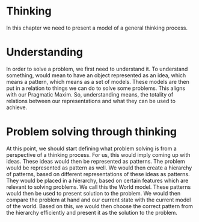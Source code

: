 # Thinking

In this chapter we need to present a model of a general thinking process.

# Understanding

In order to solve a problem, we first need to understand it. To understand something, would mean to have an object represented as an idea, which means a pattern, which means as a set of models. These models are then put in a relation to things we can do to solve some problems. This aligns with our Pragmatic Maxim. So, understanding means, the totality of relations between our representations and what they can be used to achieve.

# Problem solving through thinking

At this point, we should start defining what problem solving is from a perspective of a thinking process. For us, this would imply coming up with ideas. These ideas would then be represented as patterns. The problem would be represented as pattern as well. We would then create a hierarchy of patterns, based on different representations of these ideas as patterns. They would be placed in a hierarchy, based on certain features which are relevant to solving problems. We call this the World model. These patterns would then be used to present solution to the problem. We would then compare the problem at hand and our current state with the current model of the world. Based on this, we would then choose the correct pattern from the hierarchy efficiently and present it as the solution to the problem.
